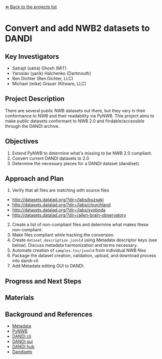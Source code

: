 [:rewind: Back to the projects list](../../README.md#ProjectsList)

<!-- For information on how to write GitHub .md files see https://guides.github.com/features/mastering-markdown/ -->

# Convert and add NWB2 datasets to DANDI

## Key Investigators

- Satrajit (satra) Ghosh (MIT)
- Yaroslav (yarik) Halchenko (Dartmouth)
- Ben Dichter (Ben Dichter, LLC)
- Michael (mike) Grauer (Kitware, LLC)

## Project Description

There are several public NWB datasets out there, but they vary in their conformance to NWB and 
their readability via PyNWB. Thie project aims to make public datasets conformant to NWB 2.0 
and findable/accessible through the DANDI archive.

## Objectives

1. Extend PyNWB to determine what's missing to be NWB 2.0 compliant.
2. Convert current DANDI datasets to 2.0
3. Determine the necessary pieces for a DANDI dataset (dandiset).

## Approach and Plan

1. Verify that all files are matching with source files 

- http://datasets.datalad.org/?dir=/labs/buzsaki
- http://datasets.datalad.org/?dir=/labs/churchland
- http://datasets.datalad.org/?dir=/labs/svoboda
- http://datasets.datalad.org/?dir=/allen-brain-observatory

2. Create a list of non-compliant files and determine what makes these non-compliant.
3. Make files compliant while tracking the conversion.
4. Create `dataset_description.jsonld` using Metadata descriptor keys (see below). Discuss metadata harmonization and terms necessary.
5. Automate creation of `samples.tsv/jsonld` from individual NWB files
6. Package the dataset creation, validation, upload, and download process into dandi-cli
7. Add Metadata editing GUI to DANDI.

## Progress and Next Steps

<!--Populate this section as you are making progress before/during/after the hackathon-->
<!--Describe the progress you have made on the project,e.g., which objectives you have achieved and how.-->
<!--Describe the next steps you are planing to take to complete the project.-->

## Materials

<!--If available add links to the materials relevant to the project, e.g., the code generated for the project or data used-->
<!--If available add pictures and links to videos that demonstrate what has been accomplished.-->
<!--![Description of picture](Example2.jpg)-->

## Background and References

- [Metadata](https://docs.google.com/document/d/1WvRr9J2Ums0-CQIcdUeFZakE2RPeagRnexUBFDiiV7w/edit?ts=5defc58b)
- [PyNWB](https://github.com/NeurodataWithoutBorders/pynwb)
- [DANDI cli](https://github.com/dandi/dandi-cli)
- [DANDI gui](https://gui.dandiarchive.org/#/)
- [DANDI hub](http://hub.dandiarchive.org/)
- [Dandisets](https://github.com/dandisets)
